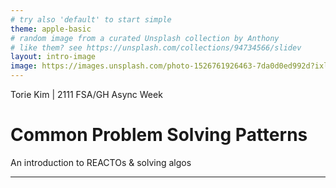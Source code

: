```yaml
---
# try also 'default' to start simple
theme: apple-basic
# random image from a curated Unsplash collection by Anthony
# like them? see https://unsplash.com/collections/94734566/slidev
layout: intro-image
image: https://images.unsplash.com/photo-1526761926463-7da0d0ed992d?ixlib=rb-1.2.1&ixid=MnwxMjA3fDB8MHxwaG90by1wYWdlfHx8fGVufDB8fHx8&auto=format&fit=crop&w=2340&q=80
---
```


<div class="absolute top-10">
  <span class="font-700">
    Torie Kim | 2111 FSA/GH Async Week
  </span>
</div>

<div class="absolute bottom-10">
  <h1>Common Problem Solving Patterns</h1>
  <p>An introduction to REACTOs & solving algos</p>
</div>

---

